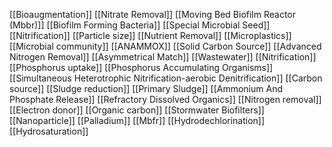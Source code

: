 [[Bioaugmentation]]
[[Nitrate Removal]]
[[Moving Bed Biofilm Reactor (Mbbr)]]
[[Biofilm Forming Bacteria]]
[[Special Microbial Seed]]
[[Nitrification]]
[[Particle size]]
[[Nutrient Removal]]
[[Microplastics]]
[[Microbial community]]
[[ANAMMOX]]
[[Solid Carbon Source]]
[[Advanced Nitrogen Removal]]
[[Asymmetrical Match]]
[[Wastewater]]
[[Nitrification]]
[[Phosphorus uptake]]
[[Phosphorus Accumulating Organisms]]
[[Simultaneous Heterotrophic Nitrification-aerobic Denitrification]]
[[Carbon source]]
[[Sludge reduction]]
[[Primary Sludge]]
[[Ammonium And Phosphate Release]]
[[Refractory Dissolved Organics]]
[[Nitrogen removal]]
[[Electron donor]]
[[Organic carbon]]
[[Stormwater Biofilters]]
[[Nanoparticle]]
[[Palladium]]
[[Mbfr]]
[[Hydrodechlorination]]
[[Hydrosaturation]]
